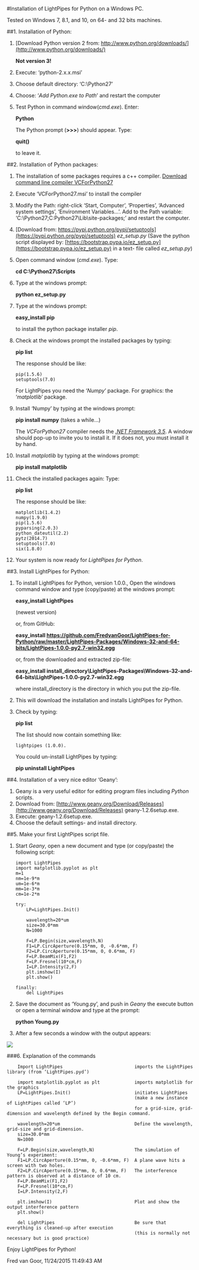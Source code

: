 #Installation of LightPipes for Python on a Windows PC.

Tested on Windows 7, 8.1, and 10, on 64- and 32 bits machines.

##1. Installation of Python:

1.	[Download Python version 2 from: http://www.python.org/downloads/](http://www.python.org/downloads/)

	**Not version 3!**
2.	Execute: ‘python-2.x.x.msi’
3.	Choose default directory: ‘C:\Python27’
4.	Choose: ‘*Add Python.exe to Path*’ and restart the computer
5.	Test Python in command window(*cmd.exe*). Enter:

	**Python**

	The Python prompt (**>>>**) should appear. Type:

	**quit()**

	to leave it.


##2. Installation of Python packages:

1.	The installation of some packages requires a c++ compiler. [Download command line compiler VCForPython27](http://aka.ms/vcpython27)
2.	Execute ‘VCForPython27.msi’ to install the compiler
3.	Modify the Path: right-click ‘Start, Computer’, ‘Properties’, ‘Advanced system settings’, ‘Environment Variables…’. Add to the Path variable: ‘C:\Python27\;C:Python27\Lib\site-packages\;’ and restart the computer.
4.	[Download from: https://pypi.python.org/pypi/setuptools](https://pypi.python.org/pypi/setuptools) *ez_setup.py* (Save the python script displayed by: [https://bootstrap.pypa.io/ez_setup.py](https://bootstrap.pypa.io/ez_setup.py) in a text- file called *ez\_setup.py*)
5.	Open command window (*cmd.exe*).  Type:
	
	**cd C:\Python27\Scripts**
6.	Type at the windows prompt:

	**python ez\_setup.py**

7.	Type at the windows prompt:
	
	**easy_install  pip**
	
	to install the python package installer *pip*.
8.	Check at the windows prompt the installed packages by typing:

	**pip list**

	The response should be like:

		pip(1.5.6)
		setuptools(7.0)
	For LightPipes you need the  ‘*Numpy*’ package. For graphics: the ‘*matplotlib*’ package.
9.	Install ‘Numpy’ by typing at the windows prompt:
	
	**pip install numpy** (takes a while…)

	The *VCForPython27* compiler needs the [*.NET Framework 3.5*](https://www.microsoft.com/en-us/download/details.aspx?id=21). A window should pop-up to invite you to install it. If it does not, you must install it by hand.
10.	Install *matplotlib* by typing at the windows prompt:

	**pip install matplotlib**

11.	Check the installed packages again: Type:

	**pip list**

	The response should be like:

		matplotlib(1.4.2)
		numpy(1.9.0)
		pip(1.5.6)
		pyparsing(2.0.3)
		python_dateutil(2.2)
		pytz(2014.7)
		setuptools(7.0)
		six(1.8.0)

12.	Your system is now ready for *LightPipes for Python*.

##3.	Install LightPipes for Python:

1.	To install LightPipes for Python, version 1.0.0., Open the windows command window and type (copy/paste) at the windows prompt:

	**easy_install LightPipes**

	(newest version)

	or, from GitHub:


	**easy\_install https://github.com/FredvanGoor/LightPipes-for-Python/raw/master/LightPipes-Packages/Windows-32-and-64-bits/LightPipes-1.0.0-py2.7-win32.egg**
	
	or, from the downloaded and extracted zip-file:

	**easy_install install\_directory\LightPipes-Packages\Windows-32-and-64-bits\LightPipes-1.0.0-py2.7-win32.egg**

	where install\_directory is the directory in which you put the zip-file.

2.	This will download the installation and installs 	LightPipes for Python.
3.	Check by typing:

	**pip list**

	The list should now contain something like:

		lightpipes (1.0.0).

	You could un-install LightPipes by typing:

	**pip uninstall LightPipes**

##4.	Installation of a very nice editor ‘Geany’:

1.	Geany is a very useful editor for editing program files including *Python* scripts.
2.	Download from: [http://www.geany.org/Download/Releases](http://www.geany.org/Download/Releases) geany-1.2.6setup.exe.
3.	Execute: geany-1.2.6setup.exe.
4.	Choose the default settings- and install directory.

##5.	Make your first LightPipes script file.

1.	Start *Geany*, open a new document and type (or copy/paste)  the following script:

		import LightPipes
		import matplotlib.pyplot as plt
		m=1
		nm=1e-9*m
		um=1e-6*m
		mm=1e-3*m
		cm=1e-2*m

		try:
			LP=LightPipes.Init()
		
			wavelength=20*um
			size=30.0*mm
			N=1000
			
			F=LP.Begin(size,wavelength,N)
			F1=LP.CircAperture(0.15*mm, 0, -0.6*mm, F)
			F2=LP.CircAperture(0.15*mm, 0, 0.6*mm, F)    
			F=LP.BeamMix(F1,F2)
			F=LP.Fresnel(10*cm,F)
			I=LP.Intensity(2,F)
			plt.imshow(I)
			plt.show()
			
		finally:
			del LightPipes

2.	Save the document as ‘Young.py’, and push in *Geany*  the execute button or open a terminal window and type at the prompt:

	**python Young.py**

3.	After a few seconds a window with the output appears:

![](../../img/twoholesPattern.png)


###6. Explanation of the commands

		Import LightPipes  							imports the LightPipes library (from ‘LightPipes.pyd’)

		import matplotlib.pyplot as plt				imports matplotlib for the graphics
		LP=LightPipes.Init()						initiates LightPipes 
													(make a new instance of LightPipes called ‘LP’)
													for a grid-size, grid-dimension and wavelength defined by the Begin command.

		wavelength=20*um							Define the wavelength, grid-size and grid-dimension.
		size=30.0*mm
		N=1000

		F=LP.Begin(size,wavelength,N)				The simulation of Young’s experiment:
		F1=LP.CircAperture(0.15*mm, 0, -0.6*mm, F)	A plane wave hits a screen with two holes.
		F2=LP.CircAperture(0.15*mm, 0, 0.6*mm, F)	The interference pattern is observed at a distance of 10 cm.
		F=LP.BeamMix(F1,F2)
		F=LP.Fresnel(10*cm,F)
		I=LP.Intensity(2,F)

		plt.imshow(I)								Plot and show the output interference pattern
		plt.show()	

		del LightPipes								Be sure that everything is cleaned-up after execution
													(this is normally not necessary but is good practice)

Enjoy LightPipes for Python!

Fred van Goor, 11/24/2015 11:49:43 AM

